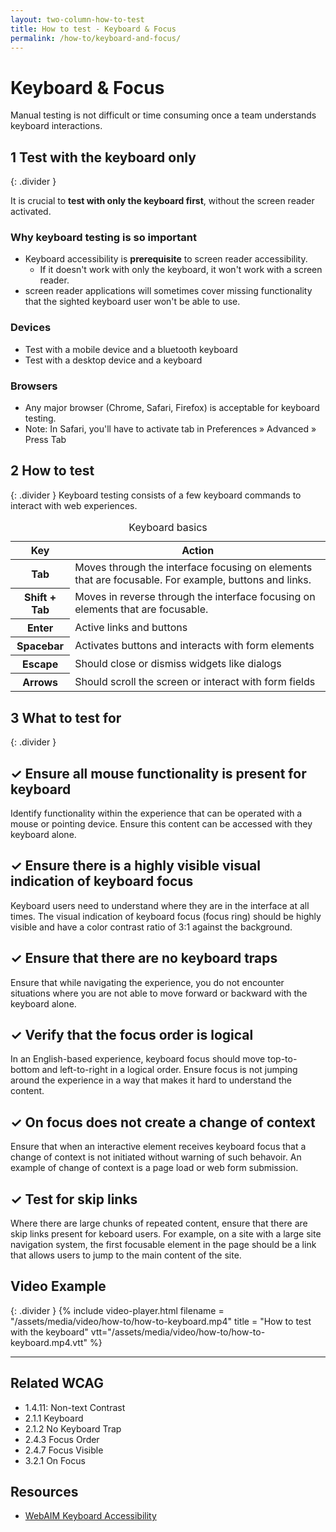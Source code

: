 ```yaml
---
layout: two-column-how-to-test
title: How to test - Keyboard & Focus
permalink: /how-to/keyboard-and-focus/
---
```


# Keyboard & Focus
Manual testing is not difficult or time consuming once a team understands keyboard interactions.

## <step-number>1</step-number> Test with the keyboard only
{: .divider }

It is crucial to **test with only the keyboard first**, without the screen reader activated.

### Why keyboard testing is so important

- Keyboard accessibility is **prerequisite** to screen reader accessibility. 
  - If it doesn't work with only the keyboard, it won't work with a screen reader.
- screen reader applications will sometimes cover missing functionality that the sighted keyboard user won't be able to use.

### Devices

- Test with a mobile device and a bluetooth keyboard
- Test with a desktop device and a keyboard

### Browsers

- Any major browser (Chrome, Safari, Firefox) is acceptable for keyboard testing.
- Note: In Safari, you'll have to activate tab in Preferences » Advanced » Press Tab

## <step-number>2</step-number> How to test
{: .divider }
Keyboard testing consists of a few keyboard commands to interact with web experiences.

<table class="">
  <caption class="h-delta">
    Keyboard basics
  </caption>
  <thead>
    <th scope="col">
      Key
    </th>
    <th scope="col">
      Action
    </th>
  </thead>
  <tbody>

  <tr>
    <th scope="row">
      <span class="keyboard-key">Tab</span>
    </th>
    <td>
      Moves through the interface focusing on elements that are focusable. For example, buttons and links.
    </td>
  </tr>  

  <tr>
    <th scope="row">
      <span class="keyboard-key">Shift + Tab</span>
    </th>
    <td>
      Moves in reverse through the interface focusing on elements that are focusable.
    </td>
  </tr> 

  <tr>
    <th scope="row">
      <span class="keyboard-key">Enter</span>
    </th>
    <td>
      Active links and buttons
    </td>
  </tr> 

  <tr>
    <th scope="row">
      <span class="keyboard-key">Spacebar</span>
    </th>
    <td>
      Activates buttons and interacts with form elements
    </td>
  </tr> 

  <tr>
    <th scope="row">
      <span class="keyboard-key">Escape</span>
    </th>
    <td>
      Should close or dismiss widgets like dialogs
    </td>
  </tr> 

  <tr>
    <th scope="row">
      <span class="keyboard-key">Arrows</span>
    </th>
    <td>
      Should scroll the screen or interact with form fields
    </td>
  </tr> 
  
  </tbody>
</table>

## <step-number>3</step-number> What to test for
{: .divider }

## ✓ Ensure all mouse functionality is present for keyboard
Identify functionality within the experience that can be operated with a mouse or pointing device. Ensure this content can be accessed with they keyboard alone.

## ✓ Ensure there is a highly visible visual indication of keyboard focus
Keyboard users need to understand where they are in the interface at all times. The visual indication of keyboard focus (focus ring) should be highly visible and have a color contrast ratio of 3:1 against the background.

## ✓ Ensure that there are no keyboard traps
Ensure that while navigating the experience, you do not encounter situations where you are not able to move forward or backward with the keyboard alone.

## ✓ Verify that the focus order is logical
In an English-based experience, keyboard focus should move top-to-bottom and left-to-right in a logical order. Ensure focus is not jumping around the experience in a way that makes it hard to understand the content.

## ✓ On focus does not create a change of context
Ensure that when an interactive element receives keyboard focus that a change of context is not initiated without warning of such behavoir. An example of change of context is a page load or web form submission.

## ✓ Test for skip links
Where there are large chunks of repeated content, ensure that there are skip links present for keboard users. For example, on a site with a large site navigation system, the first focusable element in the page should be a link that allows users to jump to the main content of the site.

## Video Example
{: .divider }
{% include video-player.html filename = "/assets/media/video/how-to/how-to-keyboard.mp4" title = "How to test with the keyboard" vtt="/assets/media/video/how-to/how-to-keyboard.mp4.vtt" %}

<hr>

## Related WCAG
- 1.4.11: Non-text Contrast
- 2.1.1 Keyboard
- 2.1.2 No Keyboard Trap
- 2.4.3 Focus Order
- 2.4.7 Focus Visible
- 3.2.1 On Focus

## Resources
- [WebAIM Keyboard Accessibility](https://webaim.org/techniques/keyboard/)